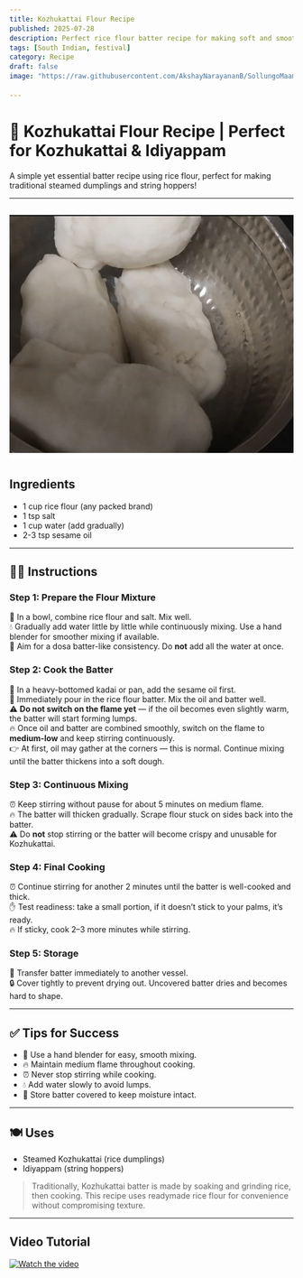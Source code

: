 ```yaml
---
title: Kozhukattai Flour Recipe  
published: 2025-07-28  
description: Perfect rice flour batter recipe for making soft and smooth Kozhukattai and Idiyappam — easy, traditional, and convenient!  
tags: [South Indian, festival]  
category: Recipe  
draft: false  
image: "https://raw.githubusercontent.com/AkshayNarayananB/SollungoMaami/master/images/idiyappamflour.png" 
  
---
```


# 🥄 Kozhukattai Flour Recipe | Perfect for Kozhukattai & Idiyappam

A simple yet essential batter recipe using rice flour, perfect for making traditional steamed dumplings and string hoppers!

---
![idiyappamflour](https://raw.githubusercontent.com/AkshayNarayananB/SollungoMaami/master/images/idiyappamflour.png)
---

##  Ingredients

- 1 cup rice flour (any packed brand)  
- 1 tsp salt  
- 1 cup water (add gradually)  
- 2-3 tsp sesame oil  

---

## 👩‍🍳 Instructions

### Step 1: Prepare the Flour Mixture  
🥣 In a bowl, combine rice flour and salt. Mix well.  
💧 Gradually add water little by little while continuously mixing. Use a hand blender for smoother mixing if available.  
🥄 Aim for a dosa batter-like consistency. Do **not** add all the water at once.  

### Step 2: Cook the Batter  
🥄 In a heavy-bottomed kadai or pan, add the sesame oil first.  
🍚 Immediately pour in the rice flour batter. Mix the oil and batter well.  
⚠️ **Do not switch on the flame yet** — if the oil becomes even slightly warm, the batter will start forming lumps.  
🔥 Once oil and batter are combined smoothly, switch on the flame to **medium-low** and keep stirring continuously.  
👉 At first, oil may gather at the corners — this is normal. Continue mixing until the batter thickens into a soft dough.  

### Step 3: Continuous Mixing  
⏰ Keep stirring without pause for about 5 minutes on medium flame.  
🔥 The batter will thicken gradually. Scrape flour stuck on sides back into the batter.  
⚠️ Do **not** stop stirring or the batter will become crispy and unusable for Kozhukattai.  

### Step 4: Final Cooking  
⏰ Continue stirring for another 2 minutes until the batter is well-cooked and thick.  
✋ Test readiness: take a small portion, if it doesn’t stick to your palms, it’s ready.  
🔥 If sticky, cook 2–3 more minutes while stirring.  

### Step 5: Storage  
🫙 Transfer batter immediately to another vessel.  
🔒 Cover tightly to prevent drying out. Uncovered batter dries and becomes hard to shape.  

---

## ✅ Tips for Success

- 🥄 Use a hand blender for easy, smooth mixing.  
- 🔥 Maintain medium flame throughout cooking.  
- ⏰ Never stop stirring while cooking.  
- 💧 Add water slowly to avoid lumps.  
- 🫙 Store batter covered to keep moisture intact.  

---

## 🍽️ Uses

- Steamed Kozhukattai (rice dumplings)  
- Idiyappam (string hoppers)  

> Traditionally, Kozhukattai batter is made by soaking and grinding rice, then cooking. This recipe uses readymade rice flour for convenience without compromising texture.

---
## Video Tutorial

[![Watch the video](https://img.youtube.com/vi/W9e4geYVkM4/0.jpg)](https://youtu.be/W9e4geYVkM4?si=mwsnflUvrW_14i7v)
